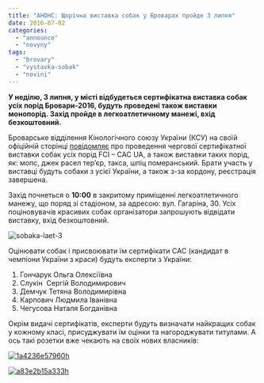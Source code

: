 ```yaml
---
title: "АНОНС: Щорічна виставка собак у Броварах пройде 3 липня"
date: 2016-07-02
categories: 
  - "announce"
  - "novyny"
tags: 
  - "brovary"
  - "vystavka-sobak"
  - "novini"
---
```


**У неділю, 3 липня, у місті відбудеться сертифікатна виставка собак усіх порід Бровари-2016, будуть проведені також виставки монопорід. Захід пройде в легкоатлетичному манежі, вхід безкоштовний.**

Броварське відділення Кінологічного союзу України (КСУ) на своїй офіційній сторінці [повідомляє](http://ukubrovari.com.ua/news-3.php) про проведення чергової сертифікатної виставки собак усіх порід FCI – CAC UA, а також виставки таких порід, як: мопс, джек расел тер’єр, такса, шпіц померанський. Брати участь у виставці будуть собаки з усієї України, а також з-за кордону, реєстрація завершена.

Захід почнеться о **10:00** в закритому приміщенні легкоатлетичного манежу, що поряд зі стадіоном, за адресою: вул. Гагаріна, 30. Усіх поціновувачів красивих собак організатори запрошують відвідати виставку, вхід безкоштовний.

![sobaka-laet-3](https://mpz.brovary.org/wp-content/uploads/2016/06/sobaka-laet-3.jpg)

Оцінювати собак і присвоювати їм сертифікати САС (кандидат в чемпіони України з краси) будуть експерти з України:

1. Гончарук Ольга Олексіївна
2. Слукін  Сергій Володимирович
3. Демчук Тетяна Володимирівна
4. Карпович Людмила Іванівна
5. Чегусова Наталя Богданівна

Окрім видачі сертифікатів, експерти будуть визначати найкращих собак у кожному класі, присуджувати їм оцінки та нагороджувати титулами. А ось такі розетки вже чекають на своїх нових власників:

[![1a4236e57960h](https://mpz.brovary.org/wp-content/uploads/2016/06/1a4236e57960h-1.jpg)](https://mpz.brovary.org/wp-content/uploads/2016/06/1a4236e57960h-1.jpg)

[![a83e2b15a333h](https://mpz.brovary.org/wp-content/uploads/2016/06/a83e2b15a333h.jpg)](https://mpz.brovary.org/wp-content/uploads/2016/06/a83e2b15a333h.jpg)
